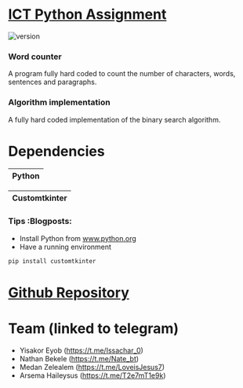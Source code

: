 <!-- For a better view of this file please visit https://github.com/issachar-j/ict-assignment.git -->
# [ICT Python Assignment](https://github.com/issachar-j/ict-assignment.git)

![version](https://img.shields.io/badge/version-1.1.0-blue.svg)

### Word counter

A program fully hard coded to count the number of characters, words, sentences and paragraphs.

### Algorithm implementation

A fully hard coded implementation of the binary search algorithm.

# Dependencies

| Python | 
| ------ | 

| Customtkinter |
| ------------- |

### Tips :Blogposts:
- Install Python from www.python.org
- Have a running environment 

```bash
pip install customtkinter
```

# [Github Repository](https://github.com/issachar-j/ict-assignment.git)

# Team (linked to telegram)
- Yisakor Eyob (https://t.me/Issachar_0)
- Nathan Bekele (https://t.me/Nate_bt)
- Medan Zelealem (https://t.me/LoveisJesus7)
- Arsema Haileysus (https://t.me/T2e7mT1e9k)